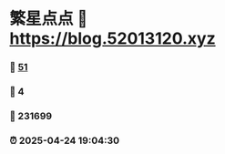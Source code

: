 # 繁星点点 :link: https://blog.52013120.xyz 
### :page_facing_up: [51](https://blog.52013120.xyz/tag.html) 
### :speech_balloon: 4 
### :hibiscus: 231699 
### :alarm_clock: 2025-04-24 19:04:30 
